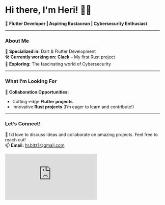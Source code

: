 # Hi there, I'm Heri! 👋✨  

🚀 **Flutter Developer | Aspiring Rustacean | Cybersecurity Enthusiast**  

---

### About Me  
🌟 **Specialized in:** Dart & Flutter Development  
🛠 **Currently working on:** [**Clack**](https://github.com/herisetiawan00/clack) – My first Rust project  
🔐 **Exploring:** The fascinating world of Cybersecurity  

---

### What I’m Looking For  
🤝 **Collaboration Opportunities:**  
- Cutting-edge **Flutter projects**  
- Innovative **Rust projects** (I’m eager to learn and contribute!)  

---

### Let’s Connect!  
💬 I’d love to discuss ideas and collaborate on amazing projects. Feel free to reach out!  
📫 **Email:** [hr.bltz1@gmail.com](mailto:hr.bltz1@gmail.com)  
<!--
🔗 **Portfolio/Website:** [your-website.com](https://your-website.com)
-->
<iframe src="https://tryhackme.com/api/v2/badges/public-profile?userPublicId=2973235" style='border:none;'></iframe>

